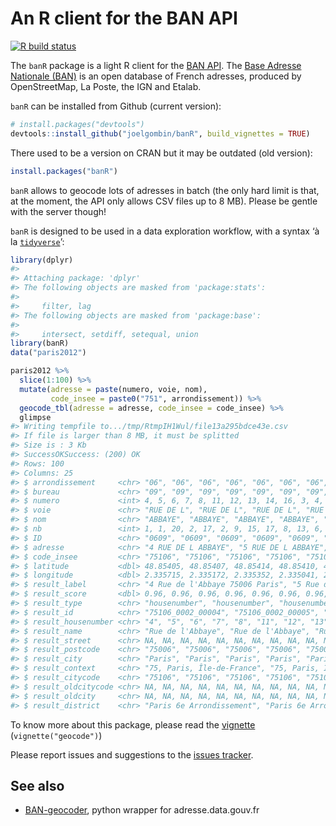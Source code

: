 
<!-- README.md is generated from README.Rmd. Please edit that file -->

# An R client for the BAN API

<!-- badges: start -->

[![R build
status](https://github.com/joelgombin/banR/workflows/R-CMD-check/badge.svg)](https://github.com/joelgombin/banR/actions)
<!-- badges: end -->

The `banR` package is a light R client for the [BAN
API](https://geo.api.gouv.fr/adresse). The [Base Adresse Nationale
(BAN)](https://adresse.data.gouv.fr/) is an open database of French
adresses, produced by OpenStreetMap, La Poste, the IGN and Etalab.

`banR` can be installed from Github (current version):

``` r
# install.packages("devtools")
devtools::install_github("joelgombin/banR", build_vignettes = TRUE)
```

There used to be a version on CRAN but it may be outdated (old version):

``` r
install.packages("banR")
```
 
`banR` allows to geocode lots of adresses in batch (the only hard limit
is that, at the moment, the API only allows CSV files up to 8 MB).
Please be gentle with the server though\!

`banR` is designed to be used in a data exploration workflow, with a
syntax ‘à la [`tidyverse`](http://tidyverse.org)’:

``` r
library(dplyr)
#> 
#> Attaching package: 'dplyr'
#> The following objects are masked from 'package:stats':
#> 
#>     filter, lag
#> The following objects are masked from 'package:base':
#> 
#>     intersect, setdiff, setequal, union
library(banR)
data("paris2012")

paris2012 %>%
  slice(1:100) %>%
  mutate(adresse = paste(numero, voie, nom),
         code_insee = paste0("751", arrondissement)) %>% 
  geocode_tbl(adresse = adresse, code_insee = code_insee) %>%
  glimpse
#> Writing tempfile to.../tmp/RtmpIH1Wul/file13a295bdce43e.csv
#> If file is larger than 8 MB, it must be splitted
#> Size is : 3 Kb
#> SuccessOKSuccess: (200) OK
#> Rows: 100
#> Columns: 25
#> $ arrondissement     <chr> "06", "06", "06", "06", "06", "06", "06", "06", "0…
#> $ bureau             <chr> "09", "09", "09", "09", "09", "09", "09", "09", "0…
#> $ numero             <int> 4, 5, 6, 7, 8, 11, 12, 13, 14, 16, 3, 4, 5, 6, 7, …
#> $ voie               <chr> "RUE DE L", "RUE DE L", "RUE DE L", "RUE DE L", "R…
#> $ nom                <chr> "ABBAYE", "ABBAYE", "ABBAYE", "ABBAYE", "ABBAYE", …
#> $ nb                 <int> 1, 1, 20, 2, 17, 2, 9, 15, 17, 8, 13, 6, 6, 3, 9, …
#> $ ID                 <chr> "0609", "0609", "0609", "0609", "0609", "0609", "0…
#> $ adresse            <chr> "4 RUE DE L ABBAYE", "5 RUE DE L ABBAYE", "6 RUE D…
#> $ code_insee         <chr> "75106", "75106", "75106", "75106", "75106", "7510…
#> $ latitude           <dbl> 48.85405, 48.85407, 48.85414, 48.85410, 48.85425, …
#> $ longitude          <dbl> 2.335715, 2.335172, 2.335352, 2.335041, 2.334903, …
#> $ result_label       <chr> "4 Rue de l'Abbaye 75006 Paris", "5 Rue de l'Abbay…
#> $ result_score       <dbl> 0.96, 0.96, 0.96, 0.96, 0.96, 0.96, 0.96, 0.96, 0.…
#> $ result_type        <chr> "housenumber", "housenumber", "housenumber", "hous…
#> $ result_id          <chr> "75106_0002_00004", "75106_0002_00005", "75106_000…
#> $ result_housenumber <chr> "4", "5", "6", "7", "8", "11", "12", "13", "14", "…
#> $ result_name        <chr> "Rue de l'Abbaye", "Rue de l'Abbaye", "Rue de l'Ab…
#> $ result_street      <chr> NA, NA, NA, NA, NA, NA, NA, NA, NA, NA, NA, NA, NA…
#> $ result_postcode    <chr> "75006", "75006", "75006", "75006", "75006", "7500…
#> $ result_city        <chr> "Paris", "Paris", "Paris", "Paris", "Paris", "Pari…
#> $ result_context     <chr> "75, Paris, Île-de-France", "75, Paris, Île-de-Fra…
#> $ result_citycode    <chr> "75106", "75106", "75106", "75106", "75106", "7510…
#> $ result_oldcitycode <chr> NA, NA, NA, NA, NA, NA, NA, NA, NA, NA, NA, NA, NA…
#> $ result_oldcity     <chr> NA, NA, NA, NA, NA, NA, NA, NA, NA, NA, NA, NA, NA…
#> $ result_district    <chr> "Paris 6e Arrondissement", "Paris 6e Arrondissemen…
```

To know more about this package, please read the
[vignette](http://joelgombin.github.io/banR/articles/geocode.html)
(`vignette("geocode")`)

Please report issues and suggestions to the [issues
tracker](https://github.com/joelgombin/banR/issues).

## See also

  - [BAN-geocoder](https://github.com/atao/BAN-Geocoder), python wrapper
    for adresse.data.gouv.fr
